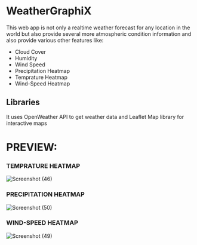 # WeatherGraphiX

This web app is not only a realtime weather forecast for any location in the world but also provide several more atmospheric condition information and also provide various other features like:
- Cloud Cover
- Humidity
- Wind Speed
- Precipitation Heatmap
- Temprature Heatmap
- Wind-Speed Heatmap

## Libraries
  It uses OpenWeather API to get weather data and Leaflet Map library for interactive maps

# PREVIEW:
### TEMPRATURE HEATMAP
![Screenshot (46)](https://github.com/ayush110404/WEATHER-GRAPHIX/assets/114819135/6311c775-0bdb-4eea-9916-0603ad90105c)
### PRECIPITATION HEATMAP
![Screenshot (50)](https://github.com/ayush110404/WEATHER-GRAPHIX/assets/114819135/9e16c02a-4b6d-4842-b744-fcde67ee8d85)
### WIND-SPEED HEATMAP
![Screenshot (49)](https://github.com/ayush110404/WEATHER-GRAPHIX/assets/114819135/8cae931f-2891-415d-aaf9-f8286d97fcd4)

